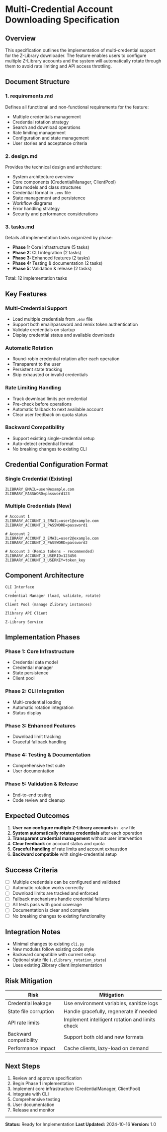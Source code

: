 # Multi-Credential Account Downloading Specification

## Overview

This specification outlines the implementation of multi-credential support for the Z-Library downloader. The feature enables users to configure multiple Z-Library accounts and the system will automatically rotate through them to avoid rate limiting and API access throttling.

## Document Structure

### 1. **requirements.md**
Defines all functional and non-functional requirements for the feature:
- Multiple credentials management
- Credential rotation strategy
- Search and download operations
- Rate limiting management
- Configuration and state management
- User stories and acceptance criteria

### 2. **design.md**
Provides the technical design and architecture:
- System architecture overview
- Core components (CredentialManager, ClientPool)
- Data models and class structures
- Credential format in `.env` file
- State management and persistence
- Workflow diagrams
- Error handling strategy
- Security and performance considerations

### 3. **tasks.md**
Details all implementation tasks organized by phase:
- **Phase 1:** Core infrastructure (5 tasks)
- **Phase 2:** CLI integration (2 tasks)
- **Phase 3:** Enhanced features (2 tasks)
- **Phase 4:** Testing & documentation (2 tasks)
- **Phase 5:** Validation & release (2 tasks)

Total: 12 implementation tasks

## Key Features

### Multi-Credential Support
- Load multiple credentials from `.env` file
- Support both email/password and remix token authentication
- Validate credentials on startup
- Display credential status and available downloads

### Automatic Rotation
- Round-robin credential rotation after each operation
- Transparent to the user
- Persistent state tracking
- Skip exhausted or invalid credentials

### Rate Limiting Handling
- Track download limits per credential
- Pre-check before operations
- Automatic fallback to next available account
- Clear user feedback on quota status

### Backward Compatibility
- Support existing single-credential setup
- Auto-detect credential format
- No breaking changes to existing CLI

## Credential Configuration Format

### Single Credential (Existing)
```env
ZLIBRARY_EMAIL=user@example.com
ZLIBRARY_PASSWORD=password123
```

### Multiple Credentials (New)
```env
# Account 1
ZLIBRARY_ACCOUNT_1_EMAIL=user1@example.com
ZLIBRARY_ACCOUNT_1_PASSWORD=password1

# Account 2
ZLIBRARY_ACCOUNT_2_EMAIL=user2@example.com
ZLIBRARY_ACCOUNT_2_PASSWORD=password2

# Account 3 (Remix tokens - recommended)
ZLIBRARY_ACCOUNT_3_USERID=123456
ZLIBRARY_ACCOUNT_3_USERKEY=token_key
```

## Component Architecture

```
CLI Interface
    ↓
Credential Manager (load, validate, rotate)
    ↓
Client Pool (manage Zlibrary instances)
    ↓
Zlibrary API Client
    ↓
Z-Library Service
```

## Implementation Phases

### Phase 1: Core Infrastructure
- Credential data model
- Credential manager
- State persistence
- Client pool

### Phase 2: CLI Integration
- Multi-credential loading
- Automatic rotation integration
- Status display

### Phase 3: Enhanced Features
- Download limit tracking
- Graceful fallback handling

### Phase 4: Testing & Documentation
- Comprehensive test suite
- User documentation

### Phase 5: Validation & Release
- End-to-end testing
- Code review and cleanup

## Expected Outcomes

1. **User can configure multiple Z-Library accounts** in `.env` file
2. **System automatically rotates credentials** after each operation
3. **Transparent credential management** without user intervention
4. **Clear feedback** on account status and quota
5. **Graceful handling** of rate limits and account exhaustion
6. **Backward compatible** with single-credential setup

## Success Criteria

- [ ] Multiple credentials can be configured and validated
- [ ] Automatic rotation works correctly
- [ ] Download limits are tracked and enforced
- [ ] Fallback mechanisms handle credential failures
- [ ] All tests pass with good coverage
- [ ] Documentation is clear and complete
- [ ] No breaking changes to existing functionality

## Integration Notes

- Minimal changes to existing `cli.py`
- New modules follow existing code style
- Backward compatible with current setup
- Optional state file (`.zlibrary_rotation_state`)
- Uses existing Zlibrary client implementation

## Risk Mitigation

| Risk | Mitigation |
|------|-----------|
| Credential leakage | Use environment variables, sanitize logs |
| State file corruption | Handle gracefully, regenerate if needed |
| API rate limits | Implement intelligent rotation and limits check |
| Backward compatibility | Support both old and new formats |
| Performance impact | Cache clients, lazy-load on demand |

## Next Steps

1. Review and approve specification
2. Begin Phase 1 implementation
3. Implement core infrastructure (CredentialManager, ClientPool)
4. Integrate with CLI
5. Comprehensive testing
6. User documentation
7. Release and monitor

---

**Status:** Ready for Implementation
**Last Updated:** 2024-10-16
**Version:** 1.0
